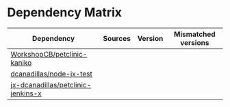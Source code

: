 # Dependency Matrix

Dependency | Sources | Version | Mismatched versions
---------- | ------- | ------- | -------------------
[WorkshopCB/petclinic-kaniko](https://github.com/WorkshopCB/petclinic-kaniko.git) |  | []() | 
[dcanadillas/node-jx-test](https://github.com/dcanadillas/node-jx-test.git) |  | []() | 
[jx-dcanadillas/petclinic-jenkins-x](https://github.com/jx-dcanadillas/petclinic-jenkins-x.git) |  | []() | 
